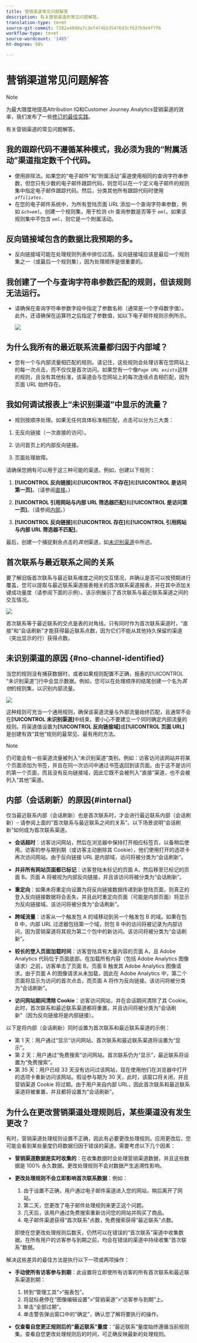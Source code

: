 ```yaml
---
title: 营销渠道常见问题解答
description: 有关营销渠道的常见问题解答。
translation-type: tm+mt
source-git-commit: 7202a49dda7c3ef4f4b535476d3cf637b9e9f7f6
workflow-type: tm+mt
source-wordcount: '1485'
ht-degree: 98%

---
```



# 营销渠道常见问题解答

>[!NOTE]
>
>为最大限度地提高Attribution IQ和Customer Journey Analytics营销渠道的效率，我们发布了一些[修订的最佳实践](/help/components/c-marketing-channels/mchannel-best-practices.md)。

有关营销渠道的常见问题解答。

## 我的跟踪代码不遵循某种模式，我必须为我的“附属活动”渠道指定数千个代码。

* 使用排除法。如果您的“电子邮件”和“附属活动”渠道使用相同的查询字符串参数，但您只有少数的电子邮件跟踪代码，则您可以在一个定义电子邮件的规则集中指定电子邮件跟踪代码。然后，分类其他所有跟踪代码时使用  *`affiliates.`*
* 在您的电子邮件系统中，为所有登陆页面 URL 添加一个查询字符串参数，例如 *`&ch=eml`*。创建一个规则集，用于检测 ch 查询参数是否等于 *`eml`*。如果该规则集中不包含 *`eml`*，则它是一个附属活动。

## 反向链接域包含的数据比我预期的多。

* 反向链接域可能在处理规则列表中排位过高。反向链接域应该是最后一个规则集之一（或最后一个规则集），因为处理顺序是很重要的。

## 我创建了一个与查询字符串参数匹配的规则，但该规则无法运行。

* 请确保在查询字符串参数字段中指定了参数名称（通常是一个字母数字值）。此外，还请确保在运算符之后指定了参数值，如以下电子邮件规则示例所示。

   ![](assets/example_email.png)

## 为什么我所有的最近联系流量都归因于内部域？

* 您有一个与内部流量相匹配的规则。请记住，这些规则会处理访客在您网站上的每一次点击，而不仅仅是首次访问。如果您有一个像&#x200B;*`Page URL exists`*&#x200B;这样的规则，且没有其他标准，该渠道会与您网站上的每次连续点击相匹配，因为页面 URL 始终存在。

## 我如何调试报表上“未识别渠道”中显示的流量？

* 规则按顺序处理。如果无任何具体标准相匹配，点击可以分为三大类：

1. 无反向链接（一次直接的访问）。

2. 访问首页上的内部反向链接。

3. 页面处理故障。

请确保您拥有可以用于这三种可能的渠道。例如，创建以下规则：

1. **[!UICONTROL 反向链接]**&#x200B;和&#x200B;**[!UICONTROL 不存在]**&#x200B;和&#x200B;**[!UICONTROL 是访问第一页]**。（请参阅[直接](/help/components/c-marketing-channels/c-faq.md)。）

2. **[!UICONTROL 引用网站与内部 URL 筛选器匹配]**&#x200B;和&#x200B;**[!UICONTROL 是访问第一页]**。（请参阅[内部](/help/components/c-marketing-channels/c-faq.md)。）

3. **[!UICONTROL 反向链接]**&#x200B;和&#x200B;**[!UICONTROL 存在]**&#x200B;和&#x200B;**[!UICONTROL 引用网站与内部 URL 筛选器不匹配]**。

最后，创建一个捕捉剩余点击的&#x200B;*其他*&#x200B;渠道，如[未识别渠道](/help/components/c-marketing-channels/c-faq.md#no-channel-identified)中所述。

## 首次联系与最近联系之间的关系

要了解旧版首次联系与最近联系维度之间的交互情况，并确认是否可以按预期进行覆盖，您可以提取与最近联系渠道报表相关的首次联系渠道报表，并在其中添加关键成功量度（请参阅下面的示例）。该示例展示了首次联系与最近联系渠道之间的交互情况。

![](assets/int-channel3.png)

首次联系等于最近联系的交点是表的对角线。只有同时作为首次联系渠道时，“直接”和“会话刷新”才能获得最近联系点数，因为它们不能从其他持久保留的渠道（突出显示的行）获得点数。

## 未识别渠道的原因 {#no-channel-identified}

当您的规则没有捕获数据时，或者如果规则配置不正确，报表的[!UICONTROL “未识别渠道”]行中会显示数据。例如，您可以在处理顺序的结尾创建一个名为&#x200B;*其他*&#x200B;的规则集，以识别内部流量。

![](assets/example_other.png)

这种规则可充当一个通用规则，确保该渠道流量与外部流量始终匹配，且通常不会在&#x200B;**[!UICONTROL 未识别渠道]**&#x200B;中结束。要小心不要建立一个同时确定内部流量的规则。将渠道值设置为&#x200B;**[!UICONTROL 反向链接域]**&#x200B;或&#x200B;**[!UICONTROL 页面 URL]** 是创建有效“其他”规则的最常见、最有用的方法。

>[!NOTE]
>
>仍可能会有一些渠道流量被列入“未识别渠道”类别。例如：访客访问该网站并将某个页面添加为书签，并且在同一次访问中通过书签返回到该页面。由于这不是访问的第一个页面，而且没有反向链接域，因此它既不会被列入“直接”渠道，也不会被列入“其他”渠道。

## 内部（会话刷新）的原因{#internal}

仅当最近联系内部（会话刷新）也是首次联系时，才会进行最近联系内部（会话刷新）- 请参阅上面的“首次联系与最近联系之间的关系”。以下场景说明“会话刷新”如何成为首次联系渠道。

* **会话超时**：访客访问网站，然后在浏览器中保持打开相应标签页，以备稍后使用。访客的参与期到期（或访客主动删除其 Cookie），他们使用打开的选项卡再次访问网站。由于反向链接 URL 是内部域，访问将被分类为“会话刷新”。

* **并非所有网站页面都已标记**：访客登陆未标记的页面 A，然后移至已标记的页面 B。页面 A 将被视为内部反向链接，并且该访问将被分类为“会话刷新”。

* **重定向**：如果未将重定向设置为将反向链接数据传递到新登陆页面，则真正的登入反向链接数据将会丢失，并且此时重定向页面（可能是内部页面）将显示为反向链接域。该访问将被分类为“会话刷新”。

* **跨域流量**：访客从一个触发包 A 的域移动到另一个触发包 B 的域。如果在包 B 中，内部 URL 过滤器包括第一个域，则包 B 中的访问将被记录为内部访问，因为营销渠道将其视为第二个包中的新访问。该访问将被分类为“会话刷新”。

* **较长的登入页面加载时间**：访客登陆具有大量内容的页面 A，且 Adobe Analytics 代码位于页面底部。在加载所有内容（包括 Adobe Analytics 图像请求）之前，访客单击了页面 B。页面 B 触发其 Adobe Analytics 图像请求。由于页面 A 的图像请求从未加载，因此在 Adobe Analytics 中，第二个页面将显示为访问的首次点击，而页面 A 将作为反向链接。该访问将被分类为“会话刷新”。

* **访问网站期间清除 Cookie**：访客访问网站，并在会话期间清除了其 Cookie。此时，首次联系和最近联系渠道都将重置，并且访问将被分类为“会话刷新”（因为反向链接将是内部链接）。

以下是将内部（会话刷新）同时设置为首次联系和最近联系渠道的示例：

* 第 1 天：用户通过“显示”访问网站。首次联系和最近联系渠道将设置为“显示”。
* 第 2 天：用户通过“免费搜索”访问网站。首次联系仍为“显示”，最近联系将设置为“免费搜索”。
* 第 35 天：用户已经 33 天没有访问过该网站，现在使用他们在浏览器中打开的选项卡重新访问该网站。假设参与期为 30 天，此时，该窗口将关闭，并且营销渠道 Cookie 将过期。由于用户来自内部 URL，因此首次联系和最近联系渠道将被重置，并且都将设置为“会话刷新”。

## 为什么在更改营销渠道处理规则后，某些渠道没有发生更改？

有时，营销渠道处理规则设置不正确，因此有必要更改处理规则。应用更改后，您可能会看到某些量度仍将数据归因于错误的渠道。需要考虑以下几个因素：

* **营销渠道数据是实时收集的**：在收集数据时会处理营销渠道数据，并且这些数据是 100% 永久数据。更改处理规则不会对数据产生追溯性影响。
* **更改处理规则不会立即影响首次联系数据**：例如：
   1. 由于设置不正确，用户通过电子邮件渠道进入您的网站，稍后离开了网站。
   2. 第二天，您更改了电子邮件处理规则来更正这个问题。
   3. 几天后，该用户通过免费搜索重新访问您的网站并购买了商品。
   4. 电子邮件渠道获得“首次联系”点数，免费搜索获得“最近联系”点数。

   即使在您更改处理规则后数天，仍然可以在错误的“首次联系”渠道中收集数据。在所有用户的访客参与到期之前，均会在错误的渠道中持续收集“首次联系”数据。

解决这些差异的最佳方法是执行以下一项或两项操作：

* **手动使所有访客参与到期**：此设置将立即使所有访客的所有首次联系和最近联系渠道到期：
   1. 转到“管理工具”>“报表包”。
   2. 将鼠标悬停在“图像编辑设置”>“营销渠道”>“访客参与到期”上。
   3. 单击“全部过期”。
   4. 单击警告弹出窗口中的“确定”，确认您了解将要执行的操作。

* **仅查看自您更正规则后的“最近联系”量度**：“最近联系”量度始终遵循当前规则集。查看自您更改处理规则后的时间，可正确反映最新的处理规则。
